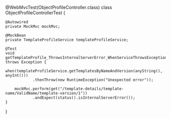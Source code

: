 @WebMvcTest(ObjectProfileController.class)
class ObjectProfileControllerTest {

    @Autowired
    private MockMvc mockMvc;

    @MockBean
    private TemplateProfileService templateProfileService;

    @Test
    void getTemplateProfile_ThrowsInternalServerError_WhenServiceThrowsException() throws Exception {
        when(templateProfileService.getTemplatesByNameAndVersion(anyString(), anyInt()))
                .thenThrow(new RuntimeException("Unexpected error"));

        mockMvc.perform(get("/template-details/template-name/ValidName/template-version/1"))
                .andExpect(status().isInternalServerError());
    }
}
